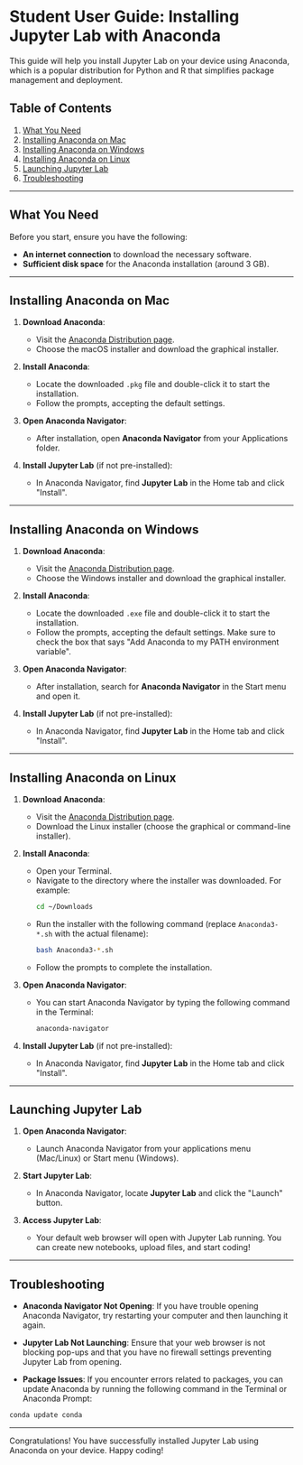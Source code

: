 # Student User Guide: Installing Jupyter Lab with Anaconda

This guide will help you install Jupyter Lab on your device using Anaconda, which is a popular distribution for Python and R that simplifies package management and deployment.

## Table of Contents

1. [What You Need](#what-you-need)
2. [Installing Anaconda on Mac](#installing-anaconda-on-mac)
3. [Installing Anaconda on Windows](#installing-anaconda-on-windows)
4. [Installing Anaconda on Linux](#installing-anaconda-on-linux)
5. [Launching Jupyter Lab](#launching-jupyter-lab)
6. [Troubleshooting](#troubleshooting)

---

## What You Need

Before you start, ensure you have the following:

- **An internet connection** to download the necessary software.
- **Sufficient disk space** for the Anaconda installation (around 3 GB).

---

## Installing Anaconda on Mac

1. **Download Anaconda**:

   - Visit the [Anaconda Distribution page](https://www.anaconda.com/products/distribution#download-section).
   - Choose the macOS installer and download the graphical installer.

2. **Install Anaconda**:

   - Locate the downloaded `.pkg` file and double-click it to start the installation.
   - Follow the prompts, accepting the default settings.

3. **Open Anaconda Navigator**:

   - After installation, open **Anaconda Navigator** from your Applications folder.

4. **Install Jupyter Lab** (if not pre-installed):
   - In Anaconda Navigator, find **Jupyter Lab** in the Home tab and click "Install".

---

## Installing Anaconda on Windows

1. **Download Anaconda**:

   - Visit the [Anaconda Distribution page](https://www.anaconda.com/products/distribution#download-section).
   - Choose the Windows installer and download the graphical installer.

2. **Install Anaconda**:

   - Locate the downloaded `.exe` file and double-click it to start the installation.
   - Follow the prompts, accepting the default settings. Make sure to check the box that says "Add Anaconda to my PATH environment variable".

3. **Open Anaconda Navigator**:

   - After installation, search for **Anaconda Navigator** in the Start menu and open it.

4. **Install Jupyter Lab** (if not pre-installed):
   - In Anaconda Navigator, find **Jupyter Lab** in the Home tab and click "Install".

---

## Installing Anaconda on Linux

1. **Download Anaconda**:

   - Visit the [Anaconda Distribution page](https://www.anaconda.com/products/distribution#download-section).
   - Download the Linux installer (choose the graphical or command-line installer).

2. **Install Anaconda**:

   - Open your Terminal.
   - Navigate to the directory where the installer was downloaded. For example:
     ```bash
     cd ~/Downloads
     ```
   - Run the installer with the following command (replace `Anaconda3-*.sh` with the actual filename):
     ```bash
     bash Anaconda3-*.sh
     ```
   - Follow the prompts to complete the installation.

3. **Open Anaconda Navigator**:

   - You can start Anaconda Navigator by typing the following command in the Terminal:
     ```bash
     anaconda-navigator
     ```

4. **Install Jupyter Lab** (if not pre-installed):
   - In Anaconda Navigator, find **Jupyter Lab** in the Home tab and click "Install".

---

## Launching Jupyter Lab

1. **Open Anaconda Navigator**:

   - Launch Anaconda Navigator from your applications menu (Mac/Linux) or Start menu (Windows).

2. **Start Jupyter Lab**:

   - In Anaconda Navigator, locate **Jupyter Lab** and click the "Launch" button.

3. **Access Jupyter Lab**:
   - Your default web browser will open with Jupyter Lab running. You can create new notebooks, upload files, and start coding!

---

## Troubleshooting

- **Anaconda Navigator Not Opening**: If you have trouble opening Anaconda Navigator, try restarting your computer and then launching it again.

- **Jupyter Lab Not Launching**: Ensure that your web browser is not blocking pop-ups and that you have no firewall settings preventing Jupyter Lab from opening.

- **Package Issues**: If you encounter errors related to packages, you can update Anaconda by running the following command in the Terminal or Anaconda Prompt:

```bash
conda update conda
```

---

Congratulations! You have successfully installed Jupyter Lab using Anaconda on your device. Happy coding!

